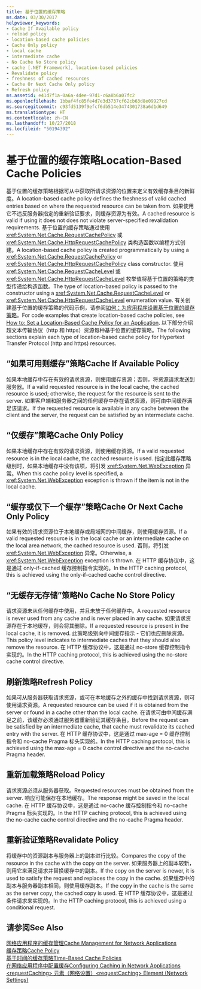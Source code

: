 ```yaml
---
title: 基于位置的缓存策略
ms.date: 03/30/2017
helpviewer_keywords:
- Cache If Available policy
- reload policy
- location-based cache policies
- Cache Only policy
- local cache
- intermediate cache
- No Cache No Store policy
- cache [.NET Framework], location-based policies
- Revalidate policy
- freshness of cached resources
- Cache Or Next Cache Only policy
- Refresh policy
ms.assetid: e41d7f1a-0a6a-4dee-97d1-c6a8b6a07fc2
ms.openlocfilehash: 1bbaf4fc85fe4d7e3d3737cf62cb63d8e09927cd
ms.sourcegitcommit: c93fd5139f9efcf6db514e3474301738a6d1d649
ms.translationtype: HT
ms.contentlocale: zh-CN
ms.lasthandoff: 10/27/2018
ms.locfileid: "50194392"
---
```

# <a name="location-based-cache-policies"></a><span data-ttu-id="1fda6-102">基于位置的缓存策略</span><span class="sxs-lookup"><span data-stu-id="1fda6-102">Location-Based Cache Policies</span></span>
<span data-ttu-id="1fda6-103">基于位置的缓存策略根据可从中获取所请求资源的位置来定义有效缓存条目的新鲜度。</span><span class="sxs-lookup"><span data-stu-id="1fda6-103">A location-based cache policy defines the freshness of valid cached entries based on where the requested resource can be taken from.</span></span> <span data-ttu-id="1fda6-104">如果使用它不违反服务器指定的重新验证要求，则缓存资源为有效。</span><span class="sxs-lookup"><span data-stu-id="1fda6-104">A cached resource is valid if using it does not does not violate server-specified revalidation requirements.</span></span> <span data-ttu-id="1fda6-105">基于位置的缓存策略通过使用 <xref:System.Net.Cache.RequestCachePolicy> 或 <xref:System.Net.Cache.HttpRequestCachePolicy> 类构造函数以编程方式创建。</span><span class="sxs-lookup"><span data-stu-id="1fda6-105">A location-based cache policy is created programmatically by using a <xref:System.Net.Cache.RequestCachePolicy> or <xref:System.Net.Cache.HttpRequestCachePolicy> class constructor.</span></span> <span data-ttu-id="1fda6-106">使用 <xref:System.Net.Cache.RequestCacheLevel> 或 <xref:System.Net.Cache.HttpRequestCacheLevel> 枚举值将基于位置的策略的类型传递给构造函数。</span><span class="sxs-lookup"><span data-stu-id="1fda6-106">The type of location-based policy is passed to the constructor using a <xref:System.Net.Cache.RequestCacheLevel> or <xref:System.Net.Cache.HttpRequestCacheLevel> enumeration value.</span></span> <span data-ttu-id="1fda6-107">有关创建基于位置的缓存策略的代码示例，请参阅[如何：为应用程序设置基于位置的缓存策略](../../../docs/framework/network-programming/how-to-set-a-location-based-cache-policy-for-an-application.md)。</span><span class="sxs-lookup"><span data-stu-id="1fda6-107">For code examples that create location-based cache policies, see [How to: Set a Location-Based Cache Policy for an Application](../../../docs/framework/network-programming/how-to-set-a-location-based-cache-policy-for-an-application.md).</span></span> <span data-ttu-id="1fda6-108">以下部分介绍超文本传输协议（http 和 https）资源每种基于位置的缓存策略。</span><span class="sxs-lookup"><span data-stu-id="1fda6-108">The following sections explain each type of location-based cache policy for Hypertext Transfer Protocol (http and https) resources.</span></span>  
  
## <a name="cache-if-available-policy"></a><span data-ttu-id="1fda6-109">“如果可用则缓存”策略</span><span class="sxs-lookup"><span data-stu-id="1fda6-109">Cache If Available Policy</span></span>  
 <span data-ttu-id="1fda6-110">如果本地缓存中存在有效的请求资源，则使用缓存资源；否则，将资源请求发送到服务器。</span><span class="sxs-lookup"><span data-stu-id="1fda6-110">If a valid requested resource is in the local cache, the cached resource is used; otherwise, the request for the resource is sent to the server.</span></span> <span data-ttu-id="1fda6-111">如果客户端和服务器之间的任何缓存中存在请求资源，则可由中间缓存满足该请求。</span><span class="sxs-lookup"><span data-stu-id="1fda6-111">If the requested resource is available in any cache between the client and the server, the request can be satisfied by an intermediate cache.</span></span>  
  
## <a name="cache-only-policy"></a><span data-ttu-id="1fda6-112">“仅缓存”策略</span><span class="sxs-lookup"><span data-stu-id="1fda6-112">Cache Only Policy</span></span>  
 <span data-ttu-id="1fda6-113">如果本地缓存中存在有效的请求资源，则使用缓存资源。</span><span class="sxs-lookup"><span data-stu-id="1fda6-113">If a valid requested resource is in the local cache, the cached resource is used.</span></span> <span data-ttu-id="1fda6-114">指定此缓存策略级别时，如果本地缓存中没有该项，将引发 <xref:System.Net.WebException> 异常。</span><span class="sxs-lookup"><span data-stu-id="1fda6-114">When this cache policy level is specified, a <xref:System.Net.WebException> exception is thrown if the item is not in the local cache.</span></span>  
  
## <a name="cache-or-next-cache-only-policy"></a><span data-ttu-id="1fda6-115">“缓存或仅下一个缓存”策略</span><span class="sxs-lookup"><span data-stu-id="1fda6-115">Cache Or Next Cache Only Policy</span></span>  
 <span data-ttu-id="1fda6-116">如果有效的请求资源位于本地缓存或局域网的中间缓存，则使用缓存资源。</span><span class="sxs-lookup"><span data-stu-id="1fda6-116">If a valid requested resource is in the local cache or an intermediate cache on the local area network, the cached resource is used.</span></span> <span data-ttu-id="1fda6-117">否则，将引发 <xref:System.Net.WebException> 异常。</span><span class="sxs-lookup"><span data-stu-id="1fda6-117">Otherwise, a <xref:System.Net.WebException> exception is thrown.</span></span> <span data-ttu-id="1fda6-118">在 HTTP 缓存协议中，这是通过 only-if-cached 缓存控制指令实现的。</span><span class="sxs-lookup"><span data-stu-id="1fda6-118">In the HTTP caching protocol, this is achieved using the only-if-cached cache control directive.</span></span>  
  
## <a name="no-cache-no-store-policy"></a><span data-ttu-id="1fda6-119">“无缓存无存储”策略</span><span class="sxs-lookup"><span data-stu-id="1fda6-119">No Cache No Store Policy</span></span>  
 <span data-ttu-id="1fda6-120">请求资源未从任何缓存中使用，并且未放于任何缓存中。</span><span class="sxs-lookup"><span data-stu-id="1fda6-120">A requested resource is never used from any cache and is never placed in any cache.</span></span> <span data-ttu-id="1fda6-121">如果请求资源存在于本地缓存，则会将其删除。</span><span class="sxs-lookup"><span data-stu-id="1fda6-121">If a requested resource is present in the local cache, it is removed.</span></span> <span data-ttu-id="1fda6-122">此策略级别向中间缓存指示 - 它们也应删除资源。</span><span class="sxs-lookup"><span data-stu-id="1fda6-122">This policy level indicates to intermediate caches that they should also remove the resource.</span></span> <span data-ttu-id="1fda6-123">在 HTTP 缓存协议中，这是通过 no-store 缓存控制指令实现的。</span><span class="sxs-lookup"><span data-stu-id="1fda6-123">In the HTTP caching protocol, this is achieved using the no-store cache control directive.</span></span>  
  
## <a name="refresh-policy"></a><span data-ttu-id="1fda6-124">刷新策略</span><span class="sxs-lookup"><span data-stu-id="1fda6-124">Refresh Policy</span></span>  
 <span data-ttu-id="1fda6-125">如果可从服务器获取请求资源，或可在本地缓存之外的缓存中找到请求资源，则可使用请求资源。</span><span class="sxs-lookup"><span data-stu-id="1fda6-125">A requested resource can be used if it is obtained from the server or found in a cache other than the local cache.</span></span> <span data-ttu-id="1fda6-126">在请求可由中间缓存满足之前，该缓存必须通过服务器重新验证其缓存条目。</span><span class="sxs-lookup"><span data-stu-id="1fda6-126">Before the request can be satisfied by an intermediate cache, that cache must revalidate its cached entry with the server.</span></span> <span data-ttu-id="1fda6-127">在 HTTP 缓存协议中，这是通过 max-age = 0 缓存控制指令和 no-cache Pragma 标头实现的。</span><span class="sxs-lookup"><span data-stu-id="1fda6-127">In the HTTP caching protocol, this is achieved using the max-age = 0 cache control directive and the no-cache Pragma header.</span></span>  
  
## <a name="reload-policy"></a><span data-ttu-id="1fda6-128">重新加载策略</span><span class="sxs-lookup"><span data-stu-id="1fda6-128">Reload Policy</span></span>  
 <span data-ttu-id="1fda6-129">请求资源必须从服务器获取。</span><span class="sxs-lookup"><span data-stu-id="1fda6-129">Requested resources must be obtained from the server.</span></span> <span data-ttu-id="1fda6-130">响应可能保存在本地缓存。</span><span class="sxs-lookup"><span data-stu-id="1fda6-130">The response might be saved in the local cache.</span></span> <span data-ttu-id="1fda6-131">在 HTTP 缓存协议中，这是通过 no-cache 缓存控制指令和 no-cache Pragma 标头实现的。</span><span class="sxs-lookup"><span data-stu-id="1fda6-131">In the HTTP caching protocol, this is achieved using the no-cache cache control directive and the no-cache Pragma header.</span></span>  
  
## <a name="revalidate-policy"></a><span data-ttu-id="1fda6-132">重新验证策略</span><span class="sxs-lookup"><span data-stu-id="1fda6-132">Revalidate Policy</span></span>  
 <span data-ttu-id="1fda6-133">将缓存中的资源副本与服务器上的副本进行比较。</span><span class="sxs-lookup"><span data-stu-id="1fda6-133">Compares the copy of the resource in the cache with the copy on the server.</span></span> <span data-ttu-id="1fda6-134">如果服务器上的副本较新，则用它来满足请求并替换缓存中的副本。</span><span class="sxs-lookup"><span data-stu-id="1fda6-134">If the copy on the server is newer, it is used to satisfy the request and replaces the copy in the cache.</span></span> <span data-ttu-id="1fda6-135">如果缓存中的副本与服务器副本相同，则使用缓存副本。</span><span class="sxs-lookup"><span data-stu-id="1fda6-135">If the copy in the cache is the same as the server copy, the cached copy is used.</span></span> <span data-ttu-id="1fda6-136">在 HTTP 缓存协议中，这是通过条件请求来实现的。</span><span class="sxs-lookup"><span data-stu-id="1fda6-136">In the HTTP caching protocol, this is achieved using a conditional request.</span></span>  
  
## <a name="see-also"></a><span data-ttu-id="1fda6-137">请参阅</span><span class="sxs-lookup"><span data-stu-id="1fda6-137">See Also</span></span>  
 [<span data-ttu-id="1fda6-138">网络应用程序的缓存管理</span><span class="sxs-lookup"><span data-stu-id="1fda6-138">Cache Management for Network Applications</span></span>](../../../docs/framework/network-programming/cache-management-for-network-applications.md)  
 [<span data-ttu-id="1fda6-139">缓存策略</span><span class="sxs-lookup"><span data-stu-id="1fda6-139">Cache Policy</span></span>](../../../docs/framework/network-programming/cache-policy.md)  
 [<span data-ttu-id="1fda6-140">基于时间的缓存策略</span><span class="sxs-lookup"><span data-stu-id="1fda6-140">Time-Based Cache Policies</span></span>](../../../docs/framework/network-programming/time-based-cache-policies.md)  
 [<span data-ttu-id="1fda6-141">在网络应用程序中配置缓存</span><span class="sxs-lookup"><span data-stu-id="1fda6-141">Configuring Caching in Network Applications</span></span>](../../../docs/framework/network-programming/configuring-caching-in-network-applications.md)  
 [<span data-ttu-id="1fda6-142">\<requestCaching> 元素（网络设置）</span><span class="sxs-lookup"><span data-stu-id="1fda6-142">\<requestCaching> Element (Network Settings)</span></span>](../../../docs/framework/configure-apps/file-schema/network/requestcaching-element-network-settings.md)
